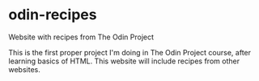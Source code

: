 # odin-recipes
Website with recipes from The Odin Project

This is the first proper project I'm doing in The Odin Project course, 
after learning basics of HTML. This website will include recipes from 
other websites.
